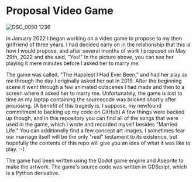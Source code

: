 # Proposal Video Game
![DSC_0050 1236](https://user-images.githubusercontent.com/102173297/194731863-7a670561-8ccc-4ff2-9ddb-e1c1c54c75fa.jpg)

In January 2022 I began working on a video game to propose to my then girlfriend of three years. I had decided early on in the relationship that this is how I would propose, and after several months of work I proposed on May 29th, 2022 and she said, "Yes!" In the picture above, you can see her playing it mere minutes before I asked her to marry me. 

The game was called, "The Happiest I Had Ever Been," and had her play as me through the day I originally asked her out in 2019. After the beginning scene it went through a few animated cutscenes I had made and then to a screen where it asked her to marry me. Unfortunately, the game is lost to time as my laptop containing the sourcecode was bricked shortly after proposing. (A benefit of this tragedy is, I suppose, my newfound commitment to backing up my code on GitHub) A few things were backed up though, and in this repository you can find all of the songs that were used in the game, which I wrote and recorded myself besides "Married Life." You can additionally find a few concept art images. I sometimes fear our marriage itself will be the only "real" testament to its existence, but hopefully the contents of this repo will give you an idea of what it was like to play. :-)

The game had been written using the Godot game engine and Aseprite to make the artwork. The game's source code was written in GDScript, which is a Python derivative.
